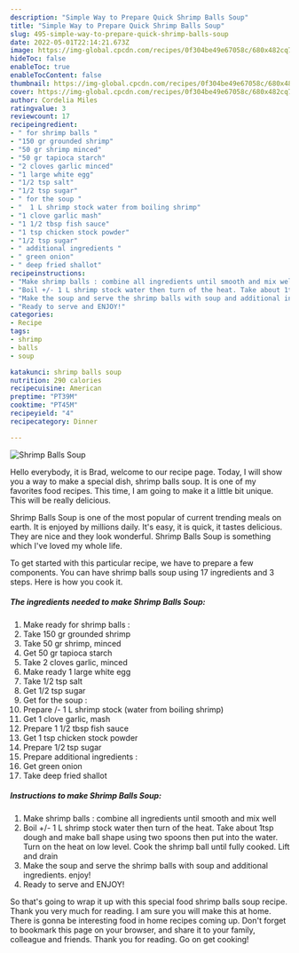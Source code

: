 ```yaml
---
description: "Simple Way to Prepare Quick Shrimp Balls Soup"
title: "Simple Way to Prepare Quick Shrimp Balls Soup"
slug: 495-simple-way-to-prepare-quick-shrimp-balls-soup
date: 2022-05-01T22:14:21.673Z
image: https://img-global.cpcdn.com/recipes/0f304be49e67058c/680x482cq70/shrimp-balls-soup-recipe-main-photo.jpg
hideToc: false
enableToc: true
enableTocContent: false
thumbnail: https://img-global.cpcdn.com/recipes/0f304be49e67058c/680x482cq70/shrimp-balls-soup-recipe-main-photo.jpg
cover: https://img-global.cpcdn.com/recipes/0f304be49e67058c/680x482cq70/shrimp-balls-soup-recipe-main-photo.jpg
author: Cordelia Miles
ratingvalue: 3
reviewcount: 17
recipeingredient:
- " for shrimp balls "
- "150 gr grounded shrimp"
- "50 gr shrimp minced"
- "50 gr tapioca starch"
- "2 cloves garlic minced"
- "1 large white egg"
- "1/2 tsp salt"
- "1/2 tsp sugar"
- " for the soup "
- "  1 L shrimp stock water from boiling shrimp"
- "1 clove garlic mash"
- "1 1/2 tbsp fish sauce"
- "1 tsp chicken stock powder"
- "1/2 tsp sugar"
- " additional ingredients "
- " green onion"
- " deep fried shallot"
recipeinstructions:
- "Make shrimp balls : combine all ingredients until smooth and mix well"
- "Boil +/- 1 L shrimp stock water then turn of the heat. Take about 1tsp dough and make ball shape using two spoons then put into the water. Turn on the heat on low level. Cook the shrimp ball until fully cooked. Lift and drain"
- "Make the soup and serve the shrimp balls with soup and additional ingredients. enjoy!"
- "Ready to serve and ENJOY!"
categories:
- Recipe
tags:
- shrimp
- balls
- soup

katakunci: shrimp balls soup 
nutrition: 290 calories
recipecuisine: American
preptime: "PT39M"
cooktime: "PT45M"
recipeyield: "4"
recipecategory: Dinner

---
```



![Shrimp Balls Soup](https://img-global.cpcdn.com/recipes/0f304be49e67058c/680x482cq70/shrimp-balls-soup-recipe-main-photo.jpg)

Hello everybody, it is Brad, welcome to our recipe page. Today, I will show you a way to make a special dish, shrimp balls soup. It is one of my favorites food recipes. This time, I am going to make it a little bit unique. This will be really delicious.



Shrimp Balls Soup is one of the most popular of current trending meals on earth. It is enjoyed by millions daily. It's easy, it is quick, it tastes delicious. They are nice and they look wonderful. Shrimp Balls Soup is something which I've loved my whole life.


To get started with this particular recipe, we have to prepare a few components. You can have shrimp balls soup using 17 ingredients and 3 steps. Here is how you cook it.

<!--inarticleads1-->

##### The ingredients needed to make Shrimp Balls Soup:

1. Make ready  for shrimp balls :
1. Take 150 gr grounded shrimp
1. Take 50 gr shrimp, minced
1. Get 50 gr tapioca starch
1. Take 2 cloves garlic, minced
1. Make ready 1 large white egg
1. Take 1/2 tsp salt
1. Get 1/2 tsp sugar
1. Get  for the soup :
1. Prepare  /- 1 L shrimp stock (water from boiling shrimp)
1. Get 1 clove garlic, mash
1. Prepare 1 1/2 tbsp fish sauce
1. Get 1 tsp chicken stock powder
1. Prepare 1/2 tsp sugar
1. Prepare  additional ingredients :
1. Get  green onion
1. Take  deep fried shallot




<!--inarticleads2-->

##### Instructions to make Shrimp Balls Soup:

1. Make shrimp balls : combine all ingredients until smooth and mix well
1. Boil +/- 1 L shrimp stock water then turn of the heat. Take about 1tsp dough and make ball shape using two spoons then put into the water. Turn on the heat on low level. Cook the shrimp ball until fully cooked. Lift and drain
1. Make the soup and serve the shrimp balls with soup and additional ingredients. enjoy!
1. Ready to serve and ENJOY!



So that's going to wrap it up with this special food shrimp balls soup recipe. Thank you very much for reading. I am sure you will make this at home. There is gonna be interesting food in home recipes coming up. Don't forget to bookmark this page on your browser, and share it to your family, colleague and friends. Thank you for reading. Go on get cooking!
